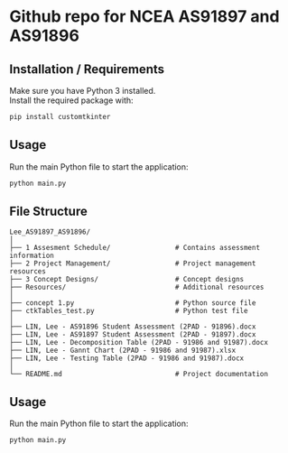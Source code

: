 # Github repo for NCEA AS91897 and AS91896

## Installation / Requirements
Make sure you have Python 3 installed.  
Install the required package with:
```cmd
pip install customtkinter
```

## Usage
Run the main Python file to start the application:
```cmd
python main.py
```

## File Structure
```
Lee_AS91897_AS91896/
│
├── 1 Assesment Schedule/                # Contains assessment information
├── 2 Project Management/                # Project management resources
├── 3 Concept Designs/                   # Concept designs
├── Resources/                           # Additional resources
│
├── concept 1.py                         # Python source file
├── ctkTables_test.py                    # Python test file
│
├── LIN, Lee - AS91896 Student Assessment (2PAD - 91896).docx
├── LIN, Lee - AS91897 Student Assessment (2PAD - 91897).docx
├── LIN, Lee - Decomposition Table (2PAD - 91986 and 91987).docx
├── LIN, Lee - Gannt Chart (2PAD - 91986 and 91987).xlsx
├── LIN, Lee - Testing Table (2PAD - 91986 and 91987).docx
│
└── README.md                            # Project documentation
```

## Usage
Run the main Python file to start the application:
```cmd
python main.py
```
